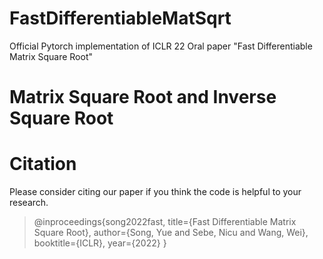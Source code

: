 # FastDifferentiableMatSqrt
Official Pytorch implementation of ICLR 22 Oral paper "Fast Differentiable Matrix Square Root"

# Matrix Square Root and Inverse Square Root

# Citation

Please consider citing our paper if you think the code is helpful to your research.
>@inproceedings{song2022fast,
  title={Fast Differentiable Matrix Square Root},
  author={Song, Yue and Sebe, Nicu and Wang, Wei},
  booktitle={ICLR},
  year={2022}
}
